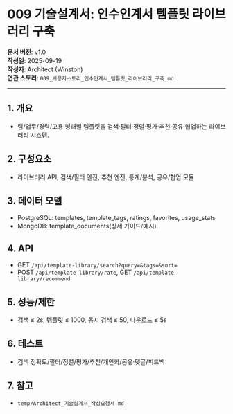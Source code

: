 # 009 기술설계서: 인수인계서 템플릿 라이브러리 구축

**문서 버전**: v1.0  
**작성일**: 2025-09-19  
**작성자**: Architect (Winston)  
**연관 스토리**: `009_사용자스토리_인수인계서_템플릿_라이브러리_구축.md`

---

## 1. 개요
- 팀/업무/경력/고용 형태별 템플릿을 검색·필터·정렬·평가·추천·공유·협업하는 라이브러리 시스템.

## 2. 구성요소
- 라이브러리 API, 검색/필터 엔진, 추천 엔진, 통계/분석, 공유/협업 모듈

## 3. 데이터 모델
- PostgreSQL: templates, template_tags, ratings, favorites, usage_stats
- MongoDB: template_documents(상세 가이드/예시)

## 4. API
- GET `/api/template-library/search?query=&tags=&sort=`
- POST `/api/template-library/rate`, GET `/api/template-library/recommend`

## 5. 성능/제한
- 검색 ≤ 2s, 템플릿 ≤ 1000, 동시 검색 ≤ 50, 다운로드 ≤ 5s

## 6. 테스트
- 검색 정확도/필터/정렬/평가/추천/개인화/공유·댓글/피드백

## 7. 참고
- `temp/Architect_기술설계서_작성요청서.md`


